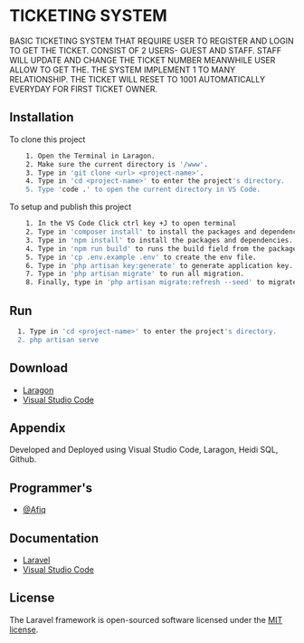 # TICKETING SYSTEM
BASIC TICKETING SYSTEM THAT REQUIRE USER TO REGISTER AND LOGIN TO GET THE TICKET. CONSIST OF 2 USERS- GUEST AND STAFF. STAFF WILL UPDATE AND CHANGE THE TICKET NUMBER MEANWHILE USER ALLOW TO GET THE. THE SYSTEM IMPLEMENT 1 TO MANY RELATIONSHIP. THE TICKET WILL RESET TO 1001 AUTOMATICALLY EVERYDAY FOR FIRST TICKET OWNER.

## Installation

To clone this project
```bash
    1. Open the Terminal in Laragon.
    2. Make sure the current directory is '/www'.
    3. Type in 'git clone <url> <project-name>'.
    4. Type in 'cd <project-name>' to enter the project's directory.
    5. Type 'code .' to open the current directory in VS Code.
```

To setup and publish this project
```bash
    1. In the VS Code Click ctrl key +J to open terminal
    2. Type in 'composer install' to install the packages and dependencies.
    3. Type in 'npm install' to install the packages and dependencies.
    4. Type in 'npm run build' to runs the build field from the package.json scripts field.
    5. Type in 'cp .env.example .env' to create the env file.
    6. Type in 'php artisan key:generate' to generate application key.
    7. Type in 'php artisan migrate' to run all migration.
    8. Finally, type in 'php artisan migrate:refresh --seed' to migrate the database tables for the project.
```

## Run
```bash
  1. Type in 'cd <project-name>' to enter the project's directory.
  2. php artisan serve
```
    
## Download
 - [Laragon](https://laragon.org/download/)
 - [Visual Studio Code](https://code.visualstudio.com/download)


## Appendix
Developed and Deployed using Visual Studio Code, Laragon, Heidi SQL, Github.

## Programmer's
- [@Afiq](https://github.com/Apikmmar)

## Documentation
 - [Laravel](https://laravel.com/docs/10.x)
 - [Visual Studio Code](https://code.visualstudio.com/docs)

## License
The Laravel framework is open-sourced software licensed under the [MIT license](https://opensource.org/licenses/MIT).
